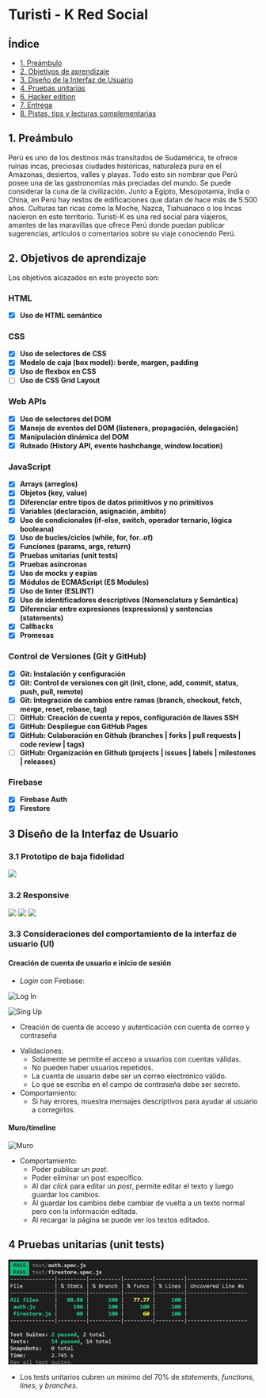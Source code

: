 # Turisti - K Red Social

## Índice

* [1. Preámbulo](#1-preámbulo)
* [2. Objetivos de aprendizaje](#2-objetivos-de-aprendizaje)
* [3. Diseño de la Interfaz de Usuario](#3-Diseño-de-la-Interfaz-de-Usuario)
* [4. Pruebas unitarias](#4-Pruebas-unitarias)
* [6. Hacker edition](#6-hacker-edition)
* [7. Entrega](#7-entrega)
* [8. Pistas, tips y lecturas complementarias](#8-pistas-tips-y-lecturas-complementarias)

## 1. Preámbulo

Perú es uno de los destinos más transitados de Sudamérica, te ofrece ruinas incas, preciosas ciudades históricas, naturaleza pura en el Amazonas, desiertos, valles y playas. Todo esto sin nombrar que Perú posee una de las gastronomías más preciadas del mundo. Se puede considerar la cuna de la civilización. Junto a Egipto, Mesopotamia, India o China, en Perú hay restos de edificaciones que datan de hace más de 5.500 años. Culturas tan ricas como la Moche, Nazca, Tiahuanaco o los Incas nacieron en este territorio. Turisti-K es una red social para viajeros, amantes de las maravillas que ofrece Perú donde puedan publicar sugerencias, artículos o comentarios sobre su viaje conociendo Perú.

## 2. Objetivos de aprendizaje

Los objetivos alcazados en este proyecto son:

### HTML

- [x] **Uso de HTML semántico**

### CSS

- [x] **Uso de selectores de CSS**
- [x] **Modelo de caja (box model): borde, margen, padding**
- [x] **Uso de flexbox en CSS**
- [ ] **Uso de CSS Grid Layout**
### Web APIs

- [x] **Uso de selectores del DOM**
- [x] **Manejo de eventos del DOM (listeners, propagación, delegación)**
- [x] **Manipulación dinámica del DOM**
- [x] **Ruteado (History API, evento hashchange, window.location)**
### JavaScript

- [x] **Arrays (arreglos)**
- [x] **Objetos (key, value)**
- [x] **Diferenciar entre tipos de datos primitivos y no primitivos**
- [x] **Variables (declaración, asignación, ámbito)**
- [x] **Uso de condicionales (if-else, switch, operador ternario, lógica booleana)**
- [x] **Uso de bucles/ciclos (while, for, for..of)**
- [x] **Funciones (params, args, return)**
- [x] **Pruebas unitarias (unit tests)**
- [x] **Pruebas asíncronas**
- [x] **Uso de mocks y espías**
- [x] **Módulos de ECMAScript (ES Modules)**
- [x] **Uso de linter (ESLINT)**
- [x] **Uso de identificadores descriptivos (Nomenclatura y Semántica)**
- [x] **Diferenciar entre expresiones (expressions) y sentencias (statements)**
- [x] **Callbacks**
- [x] **Promesas**

### Control de Versiones (Git y GitHub)

- [x] **Git: Instalación y configuración**
- [x] **Git: Control de versiones con git (init, clone, add, commit, status, push, pull, remote)**
- [x] **Git: Integración de cambios entre ramas (branch, checkout, fetch, merge, reset, rebase, tag)**
- [ ] **GitHub: Creación de cuenta y repos, configuración de llaves SSH**
- [x] **GitHub: Despliegue con GitHub Pages**
- [x] **GitHub: Colaboración en Github (branches | forks | pull requests | code review | tags)**
- [ ] **GitHub: Organización en Github (projects | issues | labels | milestones | releases)**

### Firebase

- [x] **Firebase Auth**
- [x] **Firestore**
## 3 Diseño de la Interfaz de Usuario 

### 3.1 Prototipo de baja fidelidad

![](https://github.com/LindsayMuji/LIM016-social-network/blob/main/src/Images/Prototipo1.png)

### 3.2 Responsive

![](https://github.com/LindsayMuji/LIM016-social-network/blob/main/src/Images/login-responsive.png)
![](https://github.com/LindsayMuji/LIM016-social-network/blob/main/src/Images/singup-responsive.png)
![](https://github.com/LindsayMuji/LIM016-social-network/blob/main/src/Images/muro-responsive.png)

### 3.3 Consideraciones del comportamiento de la interfaz de usuario (UI)

#### Creación de cuenta de usuario e inicio de sesión

* _Login_ con Firebase:

![Log In](https://github.com/LindsayMuji/LIM016-social-network/blob/main/src/Images/home.jpg)

![Sing Up](https://github.com/LindsayMuji/LIM016-social-network/blob/main/src/Images/singup.png)

  - Creación de cuenta de acceso y autenticación con cuenta de correo y
    contraseña
* Validaciones:
  - Solamente se permite el acceso a usuarios con cuentas válidas.
  - No pueden haber usuarios repetidos.
  - La cuenta de usuario debe ser un correo electrónico válido.
  - Lo que se escriba en el campo de contraseña debe ser secreto.
* Comportamiento:
  - Si hay errores, muestra mensajes descriptivos para ayudar al
  usuario a corregirlos.

#### Muro/timeline

![Muro](https://github.com/LindsayMuji/LIM016-social-network/blob/main/src/Images/muro.png)

* Comportamiento:
  - Poder publicar un _post_.
  - Poder eliminar un post específico.
  - Al dar _click_ para editar un _post_, permite editar el texto y luego guardar los cambios.
  - Al guardar los cambios debe cambiar de vuelta a un texto normal pero con la
    información editada.
  - Al recargar la página se puede ver los textos editados.

## 4 Pruebas unitarias (unit tests)

![Test](https://github.com/LindsayMuji/LIM016-social-network/blob/main/src/Images/test.png)

* Los tests unitarios cubren un mínimo del 70% de _statements_, _functions_,
  _lines_, y _branches_.

